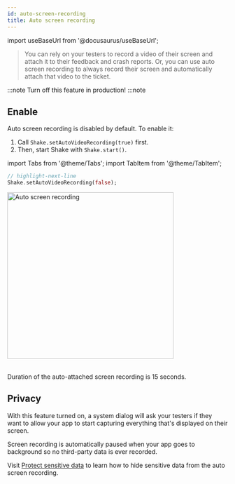 ```yaml
---
id: auto-screen-recording
title: Auto screen recording
---
```

import useBaseUrl from '@docusaurus/useBaseUrl';

>You can rely on your testers to record a video of their screen and attach it to their feedback and crash reports.
Or, you can use auto screen recording to always record their screen and automatically attach that video to the ticket.

:::note
Turn off this feature in production!
:::note

## Enable
Auto screen recording is disabled by default. To enable it:
1. Call `Shake.setAutoVideoRecording(true)` first.
1. Then, start Shake with `Shake.start()`.

import Tabs from '@theme/Tabs';
import TabItem from '@theme/TabItem';

```dart title="main.dart"
// highlight-next-line
Shake.setAutoVideoRecording(false);
```

<table class="media-container media-container-highlighted mt-40 mb-40">
<img
  alt="Auto screen recording"
  width="380"
  src={useBaseUrl('img/phone-auto-screenrecording@2x.png')}
/>
</table>

Duration of the auto-attached screen recording is 15 seconds.

## Privacy

With this feature turned on, a system dialog will ask your testers if they want to allow your app
to start capturing everything that's displayed on their screen.

Screen recording is automatically paused when your app goes to background so no third-party data is ever recorded.

Visit [Protect sensitive data](/flutter/configuration-and-data/manage-sensitive-data/#auto-screen-recording) to learn
how to hide sensitive data from the auto screen recording.
